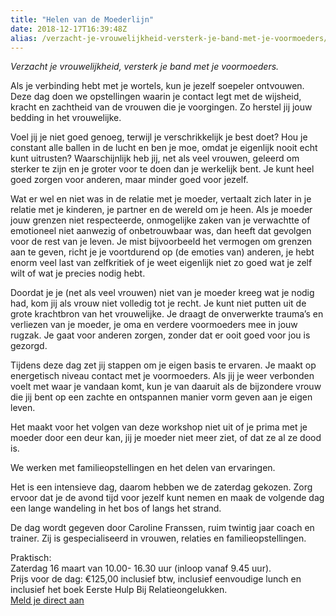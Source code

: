 ```yaml
---
title: "Helen van de Moederlijn"
date: 2018-12-17T16:39:48Z
alias: /verzacht-je-vrouwelijkheid-versterk-je-band-met-je-voormoeders/
---
```

<!-- wp:paragraph -->
<p><em>Verzacht je vrouwelijkheid, versterk je band met je voormoeders.</em></p>
<!-- /wp:paragraph -->

<!-- wp:paragraph -->
<p>Als je verbinding hebt met je wortels, kun je jezelf soepeler ontvouwen. Deze dag doen we opstellingen waarin je contact legt met de wijsheid, kracht en zachtheid van de vrouwen die je voorgingen. Zo herstel jij jouw bedding in het vrouwelijke.<br /></p>
<!-- /wp:paragraph -->

<!-- wp:paragraph -->
<p>Voel jij je niet goed genoeg, terwijl je verschrikkelijk je best doet? Hou je constant alle ballen in de lucht en ben je moe, omdat je eigenlijk nooit echt kunt uitrusten? Waarschijnlijk heb jij, net als veel vrouwen, geleerd om sterker te zijn en je groter voor te doen dan je werkelijk bent. Je kunt heel goed zorgen voor anderen, maar minder goed voor jezelf. <br /></p>
<!-- /wp:paragraph -->

<!-- wp:paragraph -->
<p>Wat er wel en niet was in de relatie met je moeder, vertaalt zich later in je relatie met je kinderen, je partner en de wereld om je heen. Als je moeder jouw grenzen niet respecteerde, onmogelijke zaken van je verwachtte of emotioneel niet aanwezig of onbetrouwbaar was, dan heeft dat gevolgen voor de rest van je leven. Je mist bijvoorbeeld het vermogen om grenzen aan te geven, richt je je voortdurend op (de emoties van) anderen, je hebt enorm veel last van zelfkritiek of je weet eigenlijk niet zo goed wat je zelf wilt of wat je precies nodig hebt.<br /></p>
<!-- /wp:paragraph -->

<!-- wp:paragraph -->
<p>Doordat je je (net als veel vrouwen) niet van je moeder kreeg wat je nodig had, kom jij als vrouw niet volledig tot je recht. Je kunt niet putten uit de grote krachtbron van het vrouwelijke. Je draagt de onverwerkte trauma’s en verliezen van je moeder, je oma en verdere voormoeders mee in jouw rugzak. Je gaat voor anderen zorgen, zonder dat er ooit goed voor jou is gezorgd.<br /></p>
<!-- /wp:paragraph -->

<!-- wp:paragraph -->
<p>Tijdens deze dag zet jij stappen om je eigen basis te ervaren. Je maakt op energetisch niveau contact met je voormoeders. Als jij je weer verbonden voelt met waar je vandaan komt, kun je van daaruit als de bijzondere vrouw die jij bent op een zachte en ontspannen manier vorm geven aan je eigen leven.<br /></p>
<!-- /wp:paragraph -->

<!-- wp:paragraph -->
<p>Het maakt voor het volgen van deze workshop niet uit of je prima met je moeder door een deur kan, jij je moeder niet meer ziet, of dat ze al ze dood is.<br /></p>
<!-- /wp:paragraph -->

<!-- wp:paragraph -->
<p>We werken met familieopstellingen en het delen van ervaringen.<br /></p>
<!-- /wp:paragraph -->

<!-- wp:paragraph -->
<p>Het is een intensieve dag, daarom hebben we de zaterdag gekozen. Zorg ervoor dat je de avond tijd voor jezelf kunt nemen en maak de volgende dag een lange wandeling in het bos of langs het strand.</p>
<!-- /wp:paragraph -->

<!-- wp:paragraph -->
<p>De dag wordt gegeven door Caroline Franssen, ruim twintig jaar coach en trainer. Zij is gespecialiseerd in vrouwen, relaties en familieopstellingen.<br /></p>
<!-- /wp:paragraph -->

<!-- wp:paragraph -->
<p>Praktisch:<br />Zaterdag 16 maart van 10.00- 16.30 uur (inloop vanaf 9.45 uur).<br />Prijs voor de dag: €125,00 inclusief btw, inclusief eenvoudige lunch en inclusief het boek Eerste Hulp Bij Relatieongelukken.<br /><a href="https://www.e-act.nl/cart/do/add?a=124&amp;p=43113">Meld je direct aan</a></p>
<!-- /wp:paragraph -->

<!-- wp:image {"id":2188} -->
<figure class="wp-block-image"><img src="https://res.cloudinary.com/piith/image/upload/2018/12/20.-Vrouw-en-delen-van-haar-seksualiteit-746x498.jpg" alt="" class="wp-image-2188"/></figure>
<!-- /wp:image -->